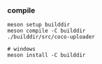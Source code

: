 ### compile

```shell
meson setup builddir
meson compile -C builddir
./builddir/src/coco-uploader

# windows
meson install -C builddir
```
